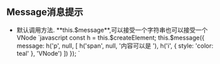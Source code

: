 ## Message消息提示
- 默认调用方法. **this.$message**,可以接受一个字符串也可以接受一个VNode
`javascript
const h = this.$createElement;
        this.$message({
          message: h('p', null, [
            h('span', null, '内容可以是 '),
            h('i', { style: 'color: teal' }, 'VNode')
          ])
        });
`